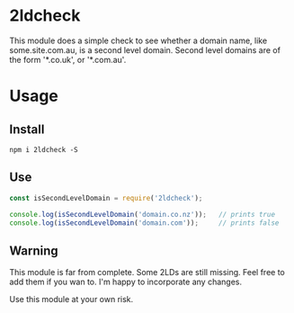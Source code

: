 # 2ldcheck

This module does a simple check to see whether a domain name, like some.site.com.au, is a second level domain. Second
level domains are of the form '\*.co.uk', or '\*.com.au'.

# Usage

## Install

`npm i 2ldcheck -S`

## Use

```javascript
const isSecondLevelDomain = require('2ldcheck');

console.log(isSecondLevelDomain('domain.co.nz'));   // prints true
console.log(isSecondLevelDomain('domain.com'));     // prints false
```

## Warning

This module is far from complete. Some 2LDs are still missing. Feel free to add them if you wan to. I'm happy to 
incorporate any changes. 

Use this module at your own risk. 
